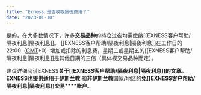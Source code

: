 ```yaml
---
title: "Exness 是否收取隔夜费用？"
date: "2023-01-10"
---
```


是的，在大多数情况下，许多**交易品种**的持仓过夜均需缴纳[[EXNESS客户帮助/隔夜利息|隔夜利息]]。 [[EXNESS客户帮助/隔夜利息|隔夜利息]]在工作日的22:00（[GMT](https://zh.wikipedia.org/wiki/GMT)+0）增加或扣除的利息费，星期三或星期五的[[EXNESS客户帮助/隔夜利息|隔夜利息]]是其他日期的三倍（具体视交易品种而定）。

建议详细阅读EXNESS**关于[[EXNESS客户帮助/隔夜利息|隔夜利息]]**的文章。 EXNESS也提供适用于**[伊斯兰教](https://zh.wikipedia.org/wiki/伊斯兰教)** 和**非伊斯兰教**国家/地区的**免[[EXNESS客户帮助/隔夜利息|隔夜利息]]交易****账户**。
